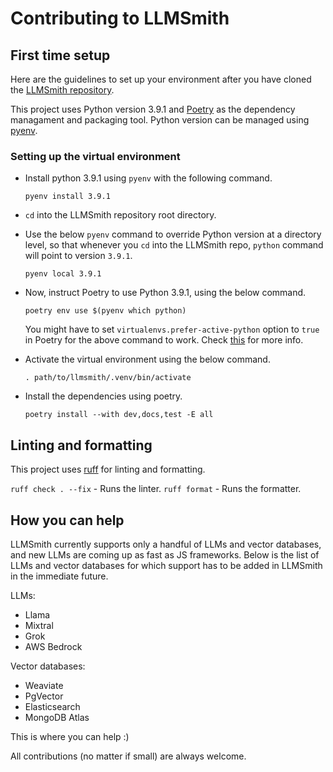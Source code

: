 # Contributing to LLMSmith

## First time setup

Here are the guidelines to set up your environment after you have cloned the [LLMSmith repository](https://github.com/dheerajgopi/llmsmith).

This project uses Python version 3.9.1 and [Poetry](https://python-poetry.org/) as the dependency managament and packaging tool.
Python version can be managed using [pyenv](https://github.com/pyenv/pyenv).

### Setting up the virtual environment

- Install python 3.9.1 using `pyenv` with the following command.

  `pyenv install 3.9.1`

- `cd` into the LLMSmith repository root directory.

- Use the below `pyenv` command to override Python version at a directory level, so that whenever you `cd` into the LLMSmith repo, `python` command will point to version `3.9.1`.

  `pyenv local 3.9.1`

- Now, instruct Poetry to use Python 3.9.1, using the below command.

  `poetry env use $(pyenv which python)`

  You might have to set `virtualenvs.prefer-active-python` option to `true` in Poetry for the above command to work. Check [this](https://python-poetry.org/docs/managing-environments/) for more info.

- Activate the virtual environment using the below command.

  `. path/to/llmsmith/.venv/bin/activate`

- Install the dependencies using poetry.

  `poetry install --with dev,docs,test -E all`

## Linting and formatting

This project uses [ruff](https://docs.astral.sh/ruff/) for linting and formatting.

`ruff check . --fix` - Runs the linter.
`ruff format` - Runs the formatter.

## How you can help

LLMSmith currently supports only a handful of LLMs and vector databases, and new LLMs are coming up as fast as JS frameworks.
Below is the list of LLMs and vector databases for which support has to be added in LLMSmith in the immediate future.

LLMs:

- Llama
- Mixtral
- Grok
- AWS Bedrock

Vector databases:

- Weaviate
- PgVector
- Elasticsearch
- MongoDB Atlas

This is where you can help :)

All contributions (no matter if small) are always welcome.
